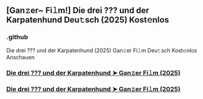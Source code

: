 ## [Gan𝚣er~ Fi𝚕m!] Die drei ??? und der Karpatenhund Deu𝚝sch (2025) Kost𝚎nlos

### .github

Die drei ??? und der Karpatenhund (2025) Gan𝚣er Fi𝚕m Deu𝚝sch Kost𝚎nlos Anschauen

### [Die drei ??? und der Karpatenhund ➤ Gan𝚣er Fi𝚕m (2025)](https://watching4khdmovies.blogspot.com/2025/03/die-drei.html)

### [Die drei ??? und der Karpatenhund ➤ Gan𝚣er Fi𝚕m (2025)](https://watching4khdmovies.blogspot.com/2025/03/die-drei.html)
